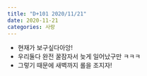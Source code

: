 ```yaml
---
title: "D+101 2020/11/21"
date: 2020-11-21
categories: 사랑
---
```

- 현재가 보구싶다아앙!
- 우리둘다 완전 꿀잠자서 늦게 일어났구만 ㅋㅋㅋ
- 그렇기 때문에 새벽까지 롤을 조지자!
